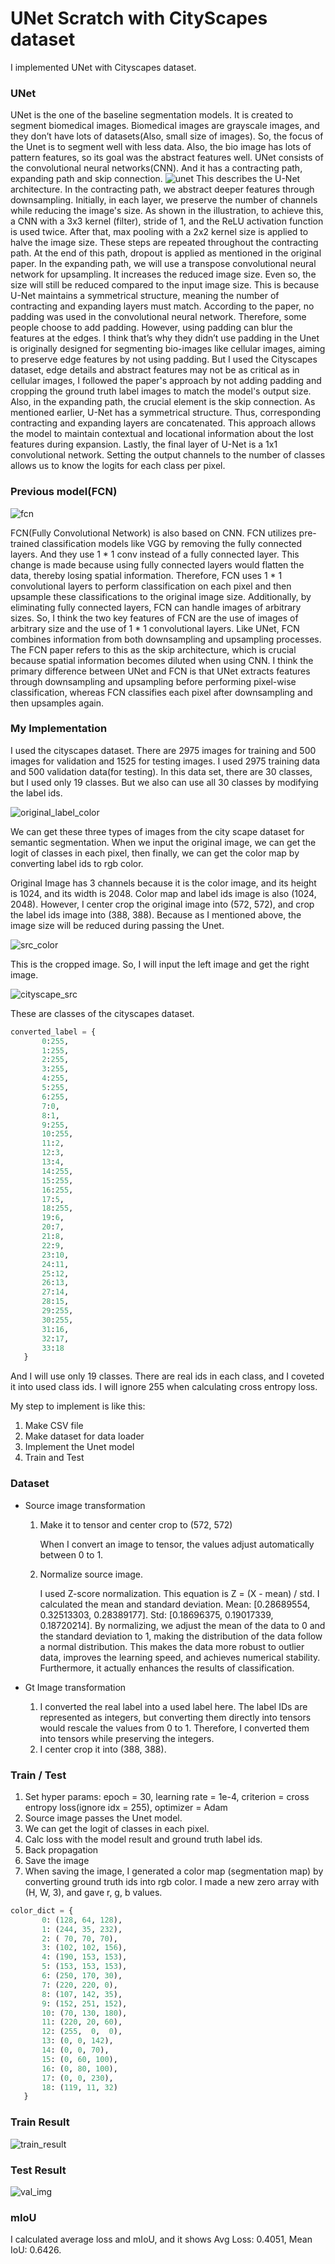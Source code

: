 # UNet Scratch with CityScapes dataset
I implemented UNet with Cityscapes dataset.

### UNet

UNet is the one of the baseline segmentation models. It is created to segment biomedical images. Biomedical images are grayscale images, and they don’t have lots of datasets(Also, small size of images). So, the focus of the Unet is to segment well with less data. Also, the bio image has lots of pattern features, so its goal was the abstract features well. UNet consists of the convolutional neural networks(CNN). And it has a contracting path, expanding path and skip connection. 
![unet](./images/unet.png)
This describes the U-Net architecture. In the contracting path, we abstract deeper features through downsampling. Initially, in each layer, we preserve the number of channels while reducing the image's size. As shown in the illustration, to achieve this, a CNN with a 3x3 kernel (filter), stride of 1, and the ReLU activation function is used twice. After that, max pooling with a 2x2 kernel size is applied to halve the image size. These steps are repeated throughout the contracting path. At the end of this path, dropout is applied as mentioned in the original paper.
In the expanding path, we will use a transpose convolutional neural network for upsampling. It increases the reduced image size. Even so, the size will still be reduced compared to the input image size. This is because U-Net maintains a symmetrical structure, meaning the number of contracting and expanding layers must match. According to the paper, no padding was used in the convolutional neural network. Therefore, some people choose to add padding. However, using padding can blur the features at the edges. I think that’s why they didn’t use padding in the Unet is originally designed for segmenting bio-images like cellular images, aiming to preserve edge features by not using padding. But I used the Cityscapes dataset, edge details and abstract features may not be as critical as in cellular images, I followed the paper's approach by not adding padding and cropping the ground truth label images to match the model's output size. Also, in the expanding path, the crucial element is the skip connection. As mentioned earlier, U-Net has a symmetrical structure. Thus, corresponding contracting and expanding layers are concatenated. This approach allows the model to maintain contextual and locational information about the lost features during expansion. Lastly, the final layer of U-Net is a 1x1 convolutional network. Setting the output channels to the number of classes allows us to know the logits for each class per pixel.

### Previous model(FCN)

![fcn](./images/fcn.png)

FCN(Fully Convolutional Network) is also based on CNN. FCN utilizes pre-trained classification models like VGG by removing the fully connected layers. And they use 1 * 1 conv instead of a fully connected layer. This change is made because using fully connected layers would flatten the data, thereby losing spatial information. Therefore, FCN uses 1 * 1 convolutional layers to perform classification on each pixel and then upsample these classifications to the original image size. Additionally, by eliminating fully connected layers, FCN can handle images of arbitrary sizes. So, I think the two key features of FCN are the use of images of arbitrary size and the use of 1 * 1 convolutional layers. Like UNet, FCN combines information from both downsampling and upsampling processes. The FCN paper refers to this as the skip architecture, which is crucial because spatial information becomes diluted when using CNN. I think the primary difference between UNet and FCN is that UNet extracts features through downsampling and upsampling before performing pixel-wise classification, whereas FCN classifies each pixel after downsampling and then upsamples again.

### My Implementation

I used the cityscapes dataset. There are 2975 images for training and 500 images for validation and 1525 for testing images. I used 2975 training data and 500 validation data(for testing). In this data set, there are 30 classes, but I used only 19 classes. But we also can use all 30 classes by modifying the label ids. 

![original_label_color](./images/src_labelids_gtcolor.png)

We can get these three types of images from the city scape dataset for semantic segmentation. When we input the original image, we can get the logit of classes in each pixel, then finally, we can get the color map by converting label ids to rgb color. 

Original Image has 3 channels because it is the color image, and its height is 1024, and its width is 2048. Color map and label ids image is also (1024, 2048). However, I center crop the original image into (572, 572), and crop the label ids image into (388, 388). Because as I mentioned above, the image size will be reduced during passing the Unet. 

![src_color](./images/src_color.png)

This is the cropped image. So, I will input the left image and get the right image. 

![cityscape_src](./images/cityscape_class.png)

These are classes of the cityscapes dataset.

```python
converted_label = {
       0:255,
       1:255,
       2:255,
       3:255,
       4:255,
       5:255,
       6:255,
       7:0,
       8:1,
       9:255,
       10:255,
       11:2,
       12:3,
       13:4,
       14:255,
       15:255,
       16:255,
       17:5,
       18:255,
       19:6,
       20:7,
       21:8,
       22:9,
       23:10,
       24:11,
       25:12,
       26:13,
       27:14,
       28:15,
       29:255,
       30:255,
       31:16,
       32:17,
       33:18
   }
```

And I will use only 19 classes. 
There are real ids in each class, and I coveted it into used class ids. I will ignore 255 when calculating cross entropy loss. 

My step to implement is like this:
1. Make CSV file
2. Make dataset for data loader
3. Implement the Unet model
4. Train and Test

### Dataset

- Source image transformation
  1. Make it to tensor and center crop to (572, 572)
   
      When I convert an image to tensor, the values adjust automatically between 0 to 1.

  2. Normalize source image.
   
      I used Z-score normalization. This equation is Z = (X - mean) / std. 
I calculated the mean and standard deviation. Mean: [0.28689554, 0.32513303, 0.28389177]. Std: [0.18696375, 0.19017339, 0.18720214]. 
By normalizing, we adjust the mean of the data to 0 and the standard deviation to 1, making the distribution of the data follow a normal distribution. This makes the data more robust to outlier data, improves the learning speed, and achieves numerical stability. Furthermore, it actually enhances the results of classification.

- Gt Image transformation
  1. I converted the real label into a used label here. The label IDs are represented as integers, but converting them directly into tensors would rescale the values from 0 to 1. Therefore, I converted them into tensors while preserving the integers.
  2. I center crop it into (388, 388).

 ### Train / Test

1. Set hyper params: epoch = 30, learning rate = 1e-4, criterion = cross entropy loss(ignore idx = 255), optimizer = Adam
2. Source image passes the Unet model.
3. We can get the logit of classes in each pixel. 
4. Calc loss with the model result and ground truth label ids. 
5. Back propagation
6. Save the image
7. When saving the image, I generated a color map (segmentation map) by converting ground truth ids into rgb color. I made a new zero array with (H, W, 3), and gave r, g, b values. 

```python
color_dict = {
       0: (128, 64, 128),
       1: (244, 35, 232),
       2: ( 70, 70, 70),
       3: (102, 102, 156),
       4: (190, 153, 153),
       5: (153, 153, 153),
       6: (250, 170, 30),
       7: (220, 220, 0),
       8: (107, 142, 35),
       9: (152, 251, 152),
       10: (70, 130, 180),
       11: (220, 20, 60),
       12: (255,  0,  0),
       13: (0, 0, 142),
       14: (0, 0, 70),
       15: (0, 60, 100),
       16: (0, 80, 100),
       17: (0, 0, 230),
       18: (119, 11, 32)
   }
```

### Train Result

![train_result](./images/train_img.png)

### Test Result

![val_img](./images/val_img.png)

### mIoU

I calculated average loss and mIoU, and it shows Avg Loss: 0.4051, Mean IoU: 0.6426.







